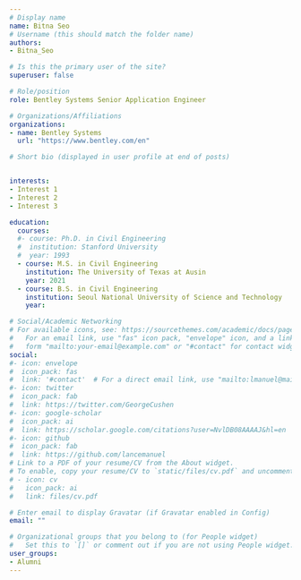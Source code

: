 ```yaml
---
# Display name
name: Bitna Seo
# Username (this should match the folder name)
authors:
- Bitna_Seo

# Is this the primary user of the site?
superuser: false

# Role/position
role: Bentley Systems Senior Application Engineer

# Organizations/Affiliations
organizations:
- name: Bentley Systems
  url: "https://www.bentley.com/en"

# Short bio (displayed in user profile at end of posts)


interests:
- Interest 1
- Interest 2
- Interest 3

education:
  courses:
  #- course: Ph.D. in Civil Engineering
  #  institution: Stanford University
  #  year: 1993
  - course: M.S. in Civil Engineering
    institution: The University of Texas at Ausin
    year: 2021
  - course: B.S. in Civil Engineering
    institution: Seoul National University of Science and Technology
    year:

# Social/Academic Networking
# For available icons, see: https://sourcethemes.com/academic/docs/page-builder/#icons
#   For an email link, use "fas" icon pack, "envelope" icon, and a link in the
#   form "mailto:your-email@example.com" or "#contact" for contact widget.
social:
#- icon: envelope
#  icon_pack: fas
#  link: '#contact'  # For a direct email link, use "mailto:lmanuel@mail.utexas.edu".
#- icon: twitter
#  icon_pack: fab
#  link: https://twitter.com/GeorgeCushen
#- icon: google-scholar
#  icon_pack: ai
#  link: https://scholar.google.com/citations?user=NvlDB08AAAAJ&hl=en
#- icon: github
#  icon_pack: fab
#  link: https://github.com/lancemanuel
# Link to a PDF of your resume/CV from the About widget.
# To enable, copy your resume/CV to `static/files/cv.pdf` and uncomment the lines below.
# - icon: cv
#   icon_pack: ai
#   link: files/cv.pdf

# Enter email to display Gravatar (if Gravatar enabled in Config)
email: ""

# Organizational groups that you belong to (for People widget)
#   Set this to `[]` or comment out if you are not using People widget.
user_groups:
- Alumni
---
```

